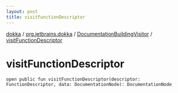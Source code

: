```yaml
---
layout: post
title: visitFunctionDescriptor
---
```

[dokka](../../index.md) / [org.jetbrains.dokka](../index.md) / [DocumentationBuildingVisitor](index.md) / [visitFunctionDescriptor](visitFunctionDescriptor.md)

# visitFunctionDescriptor

```
open public fun visitFunctionDescriptor(descriptor: FunctionDescriptor, data: DocumentationNode): DocumentationNode
```
